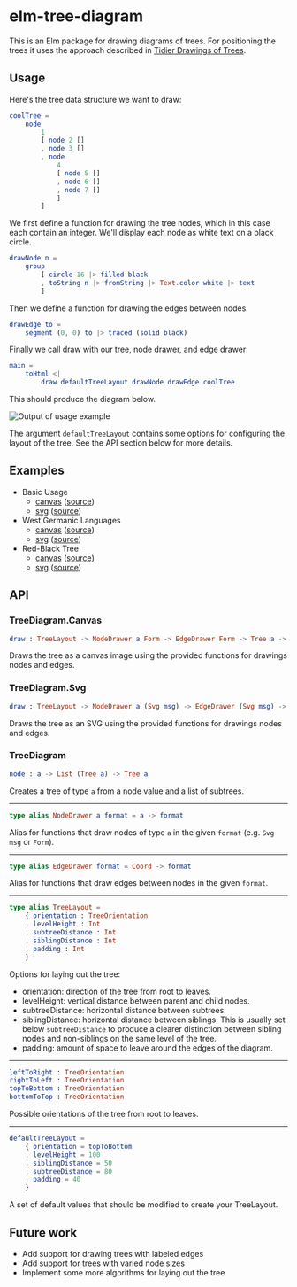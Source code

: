 # elm-tree-diagram
This is an Elm package for drawing diagrams of trees. For positioning the
trees it uses the approach described in [Tidier Drawings of Trees](http://reingold.co/tidier-drawings.pdf).

## Usage
Here's the tree data structure we want to draw:

```elm
coolTree =
    node
        1
        [ node 2 []
        , node 3 []
        , node
            4
            [ node 5 []
            , node 6 []
            , node 7 []
            ]
        ]
```

We first define a function for drawing the tree nodes, which in this case each
contain an integer. We'll display each node as white text on a black circle.

```elm
drawNode n =
    group
        [ circle 16 |> filled black
        , toString n |> fromString |> Text.color white |> text
        ]
```

Then we define a function for drawing the edges between nodes.

```elm
drawEdge to =
    segment (0, 0) to |> traced (solid black)
```

Finally we call draw with our tree, node drawer, and edge drawer:

```elm
main =
    toHtml <|
        draw defaultTreeLayout drawNode drawEdge coolTree
```

This should produce the diagram below.

![Output of usage example](http://brenden.github.io/elm-tree-diagram/example-tree-diagram.png)

The argument `defaultTreeLayout` contains some options for configuring the
layout of the tree. See the API section below for more details.

## Examples
  * Basic Usage
    * [canvas](http://brenden.github.io/elm-tree-diagram/canvas/basic) ([source](https://github.com/brenden/elm-tree-diagram/blob/master/examples/canvas/Basic.elm))
    * [svg](http://brenden.github.io/elm-tree-diagram/svg/basic) ([source](https://github.com/brenden/elm-tree-diagram/blob/master/examples/svg/Basic.elm))
  * West Germanic Languages
    * [canvas](http://brenden.github.io/elm-tree-diagram/canvas/west-germanic-languages) ([source](https://github.com/brenden/elm-tree-diagram/blob/master/examples/canvas/WestGermanicLanguages.elm))
    * [svg](http://brenden.github.io/elm-tree-diagram/svg/west-germanic-languages) ([source](https://github.com/brenden/elm-tree-diagram/blob/master/examples/svg/WestGermanicLanguages.elm))
  * Red-Black Tree
    * [canvas](http://brenden.github.io/elm-tree-diagram/canvas/red-black-tree) ([source](https://github.com/brenden/elm-tree-diagram/blob/master/examples/canvas/RedBlackTree.elm))
    * [svg](http://brenden.github.io/elm-tree-diagram/svg/red-black-tree) ([source](https://github.com/brenden/elm-tree-diagram/blob/master/examples/svg/RedBlackTree.elm))

## API
### TreeDiagram.Canvas
```elm
draw : TreeLayout -> NodeDrawer a Form -> EdgeDrawer Form -> Tree a -> Element
```
Draws the tree as a canvas image using the provided functions for drawings nodes and edges.

### TreeDiagram.Svg
```elm
draw : TreeLayout -> NodeDrawer a (Svg msg) -> EdgeDrawer (Svg msg) -> Tree a -> Html msg
```
Draws the tree as an SVG using the provided functions for drawings nodes and edges.

### TreeDiagram
```elm
node : a -> List (Tree a) -> Tree a
```
Creates a tree of type `a` from a node value and a list of subtrees.

---
```elm
type alias NodeDrawer a format = a -> format
```
Alias for functions that draw nodes of type `a` in the given `format` (e.g. `Svg msg` or `Form`).

---
```elm
type alias EdgeDrawer format = Coord -> format
```
Alias for functions that draw edges between nodes in the given `format`.

---
```elm
type alias TreeLayout =
    { orientation : TreeOrientation
    , levelHeight : Int
    , subtreeDistance : Int
    , siblingDistance : Int
    , padding : Int
    }
```
Options for laying out the tree:
  * orientation: direction of the tree from root to leaves.
  * levelHeight: vertical distance between parent and child nodes.
  * subtreeDistance: horizontal distance between subtrees.
  * siblingDistance: horizontal distance between siblings. This is usually set
    below `subtreeDistance` to produce a clearer distinction between sibling
    nodes and non-siblings on the same level of the tree.
  * padding: amount of space to leave around the edges of the diagram.

---
```elm
leftToRight : TreeOrientation
rightToLeft : TreeOrientation
topToBottom : TreeOrientation
bottomToTop : TreeOrientation
```
Possible orientations of the tree from root to leaves.

---
```elm
defaultTreeLayout =
    { orientation = topToBottom
    , levelHeight = 100
    , siblingDistance = 50
    , subtreeDistance = 80
    , padding = 40
    }
```
A set of default values that should be modified to create your TreeLayout.

## Future work
* Add support for drawing trees with labeled edges
* Add support for trees with varied node sizes
* Implement some more algorithms for laying out the tree
